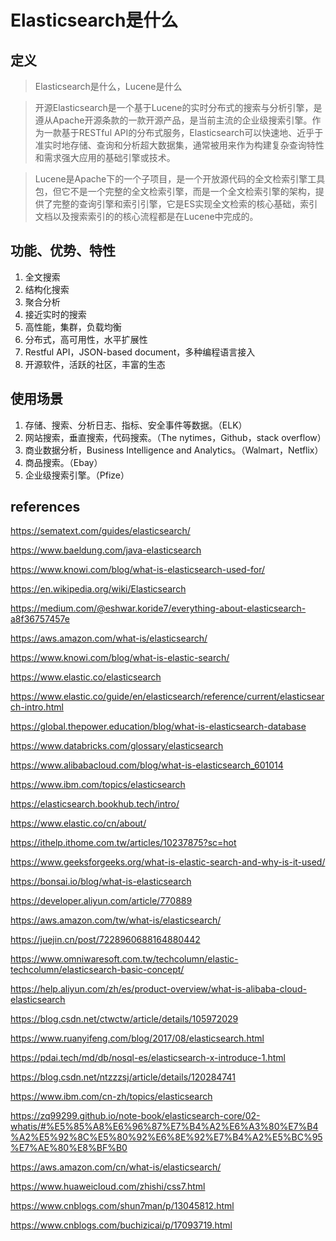 # Elasticsearch是什么

## 定义
>Elasticsearch是什么，Lucene是什么

>开源Elasticsearch是一个基于Lucene的实时分布式的搜索与分析引擎，是遵从Apache开源条款的一款开源产品，是当前主流的企业级搜索引擎。作为一款基于RESTful API的分布式服务，Elasticsearch可以快速地、近乎于准实时地存储、查询和分析超大数据集，通常被用来作为构建复杂查询特性和需求强大应用的基础引擎或技术。

>Lucene是Apache下的一个子项目，是一个开放源代码的全文检索引擎工具包，但它不是一个完整的全文检索引擎，而是一个全文检索引擎的架构，提供了完整的查询引擎和索引引擎，它是ES实现全文检索的核心基础，索引文档以及搜索索引的的核心流程都是在Lucene中完成的。

## 功能、优势、特性
1. 全文搜索
2. 结构化搜索
3. 聚合分析
4. 接近实时的搜索
5. 高性能，集群，负载均衡
6. 分布式，高可用性，水平扩展性
7. Restful API，JSON-based document，多种编程语言接入
8. 开源软件，活跃的社区，丰富的生态

## 使用场景
1. 存储、搜索、分析日志、指标、安全事件等数据。（ELK）
2. 网站搜索，垂直搜索，代码搜索。（The nytimes，Github，stack overflow）
3. 商业数据分析，Business Intelligence and Analytics。（Walmart，Netflix）
4. 商品搜索。（Ebay）
5. 企业级搜索引擎。（Pfize）

## references
https://sematext.com/guides/elasticsearch/

https://www.baeldung.com/java-elasticsearch

https://www.knowi.com/blog/what-is-elasticsearch-used-for/

https://en.wikipedia.org/wiki/Elasticsearch

https://medium.com/@eshwar.koride7/everything-about-elasticsearch-a8f36757457e

https://aws.amazon.com/what-is/elasticsearch/

https://www.knowi.com/blog/what-is-elastic-search/

https://www.elastic.co/elasticsearch

https://www.elastic.co/guide/en/elasticsearch/reference/current/elasticsearch-intro.html

https://global.thepower.education/blog/what-is-elasticsearch-database

https://www.databricks.com/glossary/elasticsearch

https://www.alibabacloud.com/blog/what-is-elasticsearch_601014

https://www.ibm.com/topics/elasticsearch

https://elasticsearch.bookhub.tech/intro/

https://www.elastic.co/cn/about/

https://ithelp.ithome.com.tw/articles/10237875?sc=hot

https://www.geeksforgeeks.org/what-is-elastic-search-and-why-is-it-used/

https://bonsai.io/blog/what-is-elasticsearch

https://developer.aliyun.com/article/770889

https://aws.amazon.com/tw/what-is/elasticsearch/

https://juejin.cn/post/7228960688164880442

https://www.omniwaresoft.com.tw/techcolumn/elastic-techcolumn/elasticsearch-basic-concept/

https://help.aliyun.com/zh/es/product-overview/what-is-alibaba-cloud-elasticsearch

https://blog.csdn.net/ctwctw/article/details/105972029

https://www.ruanyifeng.com/blog/2017/08/elasticsearch.html

https://pdai.tech/md/db/nosql-es/elasticsearch-x-introduce-1.html

https://blog.csdn.net/ntzzzsj/article/details/120284741

https://www.ibm.com/cn-zh/topics/elasticsearch

https://zq99299.github.io/note-book/elasticsearch-core/02-whatis/#%E5%85%A8%E6%96%87%E7%B4%A2%E6%A3%80%E7%B4%A2%E5%92%8C%E5%80%92%E6%8E%92%E7%B4%A2%E5%BC%95%E7%AE%80%E8%BF%B0

https://aws.amazon.com/cn/what-is/elasticsearch/

https://www.huaweicloud.com/zhishi/css7.html

https://www.cnblogs.com/shun7man/p/13045812.html

https://www.cnblogs.com/buchizicai/p/17093719.html